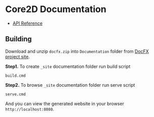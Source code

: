 # Core2D Documentation

* [API Reference](http://core2d.github.io/)

## Building

Download and unzip `docfx.zip` into `Documentation` folder from [DocFX project site](https://github.com/dotnet/docfx/releases).

**Step1.** To create `_site` documentation folder run build script

```
build.cmd
```

**Step2.** To browse `_site` documentation folder run serve script

```
serve.cmd
```

And you can view the generated website in your browser `http://localhost:8080`.
